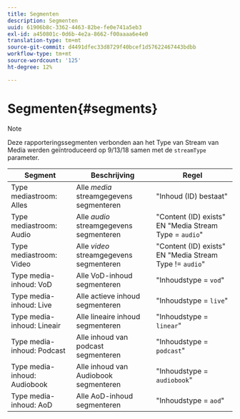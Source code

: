 ```yaml
---
title: Segmenten
description: Segmenten
uuid: 61906b8c-3362-4463-82be-fe0e741a5eb3
exl-id: a450801c-0d6b-4e2a-8662-f00aaaa6e4e0
translation-type: tm+mt
source-git-commit: d4491dfec33d8729f40bcef1d57622467443bdbb
workflow-type: tm+mt
source-wordcount: '125'
ht-degree: 12%

---
```


# Segmenten{#segments}

>[!NOTE]
>
>Deze rapporteringssegmenten verbonden aan het Type van Stream van Media werden geïntroduceerd op 9/13/18 samen met de `streamType` parameter.

| Segment | Beschrijving | Regel |
|---|---|---|
| Type mediastroom: Alles | Alle *media* streamgegevens segmenteren | &quot;Inhoud (ID) bestaat&quot; |
| Type mediastroom: Audio | Alle *audio* streamgegevens segmenteren | &quot;Content (ID) exists&quot; EN &quot;Media Stream Type = `audio`&quot; |
| Type mediastroom: Video | Alle *video* streamgegevens segmenteren | &quot;Content (ID) exists&quot; EN &quot;Media Stream Type != `audio`&quot; |
| Type media-inhoud: VoD | Alle VoD-inhoud segmenteren | &quot;Inhoudstype = `vod`&quot; |
| Type media-inhoud: Live | Alle actieve inhoud segmenteren | &quot;Inhoudstype = `live`&quot; |
| Type media-inhoud: Lineair | Alle lineaire inhoud segmenteren | &quot;Inhoudstype = `linear`&quot; |
| Type media-inhoud: Podcast | Alle inhoud van podcast segmenteren | &quot;Inhoudstype = `podcast`&quot; |
| Type media-inhoud: Audiobook | Alle inhoud van Audiobook segmenteren | &quot;Inhoudstype = `audiobook`&quot; |
| Type media-inhoud: AoD | Alle AoD-inhoud segmenteren | &quot;Inhoudstype = `aod`&quot; |
